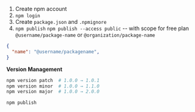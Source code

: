 
1. Create npm account
2. `npm login`
3. Create `package.json` and `.npmignore`
4. `npm publish`
`npm publish --access public` -- with scope for free plan
`@username/package-name` or `@organization/package-name`

```json
{
  "name": "@username/packagename",
}
```

**Version Management**
```bash
npm version patch  # 1.0.0 → 1.0.1
npm version minor  # 1.0.0 → 1.1.0
npm version major  # 1.0.0 → 2.0.0

npm publish
```
